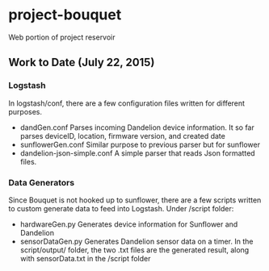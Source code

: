 # project-bouquet
Web portion of project reservoir 

## Work to Date (July 22, 2015)
### Logstash
  In logstash/conf, there are a few configuration files written for different purposes. 
  - dandGen.conf 
  	Parses incoming Dandelion device information. It so far parses deviceID, location, firmware version, and created date 
  - sunflowerGen.conf
  	Similar purpose to previous parser but for sunflower 
  - dandelion-json-simple.conf
  	A simple parser that reads Json formatted files.  

### Data Generators 
 Since Bouquet is not hooked up to sunflower, there are a few scripts written to custom generate data to feed into Logstash. Under /script folder: 
 - hardwareGen.py
 	Generates device information for Sunflower and Dandelion
 - sensorDataGen.py
 	Generates Dandelion sensor data on a timer. 
In the script/output/ folder,  the two .txt files are the generated result, along with sensorData.txt in the /script folder 



